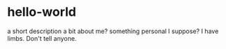 # hello-world
a short description
a bit about me? something personal I suppose? I have limbs. Don't tell anyone.
